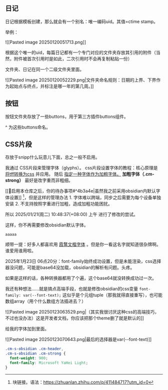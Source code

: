 ## 日记

日记根据模板创建，那么就会有一个别名：唯一编码uid。其值=ctime stamp。

举例：  

![[Pasted image 20250120051713.png]]

根据这个唯一的uid，每篇日记都有一个专门对应的文件夹存放其引用的附件（当然，附件被首次引用时是如此，二次引用时不会再复制粘贴一份）

文件夹、日记在同一个二级文件夹里面。

![[Pasted image 20250120052229.png|文件夹命名规则：日期的上界、下界作为起始点与终点，并标注是哪一年的第几周。]]


## 按钮

按钮文件夹存放了一些buttons，用于第三方插件buttons组件。 

^ 为这些buttons命名。

## CSS片段

存放于snipp什么玩意儿下面，总之一般不启用。

我通过 CSS片段来管理字体（glyphs）。 css片段设置字体的教程：核心原理是 [将tff转换为css](https://forum-zh.obsidian.md/t/topic/6409) 并应用。 随后 [指定一种字体作为加粗字体。](https://forum-zh.obsidian.md/t/topic/30563/6) **加粗字体（.cm-strong）** 最好是改字重而非粗细。

[[📢启用本仓库之后，你的待办事项#^4b3a4e|虽然我之前采用obsidian内默认字体设置]] [^1]，但是这样的管理办法 1. 字体难以跨端，同步之后需要为每个设备单独安装 2. 不支持按照字重进行加粗，造成加粗功能困扰。

所以 2025/01/21(周二) 10:48:37(+08:00) 上午 进行了修改的尝试。

这样，你不再需要修改obsidian默认字体。

```
aaaaa
```

顺带一提：好多人都喜欢用 [霞鹜文楷字体](https://pkmer.cn/Pkmer-Docs/10-obsidian/obsidian%E5%A4%96%E8%A7%82/css-%E7%89%87%E6%AE%B5/obsidian%E5%AE%89%E5%8D%93%E4%B8%8A%E5%88%A9%E7%94%A8css%E4%BF%AE%E6%94%B9%E7%95%8C%E9%9D%A2%E5%AD%97%E4%BD%93/) 。但是你一看这名字就知道很杂牌啊。谁爱用谁用啦。




2025年1月23日 06点20分：font-family始终成功设置，但是未能渲染，css选择器没问题，可能是base64没加载，obsidian的解析有问题。头疼。

如果是这样的话，各种转换器都用了个遍，这个base64就没转换成功过一次。



我还有种想法……就是搞点高端手段，也就是修改obsidian的css变量 `font-family: var(--font-text);` 这似乎是个元组tuple（那我就得直接重写），也可能数组array（用个什么数组方法插进去？）

![[Pasted image 20250123063529.png|（其实我很讨厌这种css的高端技巧，不过也没办法）这是开发者文档，你应该把那个theme删了就是默认的]]



给我的字体加到里面。


![[Pasted image 20250123070643.png|最后的选择器是var(--font-text)]]

```css
.cm-s-obsidian .cm-header,
.cm-s-obsidian .cm-strong {
  font-weight: 900;
  font-family: Microsoft YaHei Light;
}
```


[^1]: 块链接。语法：https://zhuanlan.zhihu.com/p/411484717?utm_id=0